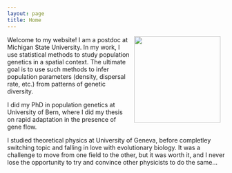 ```yaml
---
layout: page
title: Home
---
```


<img src="../images/tomasini_professional.jpg" width="200" align="right" style="margin:0px 10px 0px 10px" >
Welcome to my website! I am a postdoc at Michigan State University. In my work, I use statistical methods to study population genetics in a spatial context. The ultimate goal is to use such methods to infer population parameters (density, dispersal rate, etc.) from patterns of genetic diversity.

I did my PhD in population genetics at University of Bern, where I did my thesis on rapid adaptation in the presence of gene flow.

I studied theoretical physics at University of Geneva, before completley switching topic and falling in love with evolutionary biology. It was a challenge to move from one field to the other, but it was worth it, and I never lose the opportunity to try and convince other physicists to do the same…
